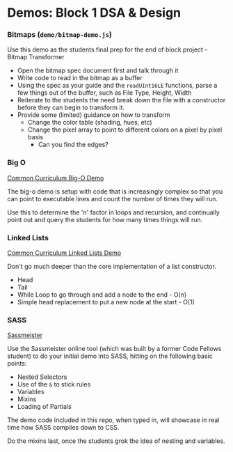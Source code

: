 # Demos: Block 1 DSA & Design

### Bitmaps  (`demo/bitmap-demo.js`)
Use this demo as the students final prep for the end of block project - Bitmap Transformer

  * Open the bitmap spec document first and talk through it
  * Write code to read in the bitmap as a buffer
  * Using the spec as your guide and the `readUInt16LE` functions, parse a few things out of the buffer, such as File Type, Height, Width
  * Reiterate to the students the need break down the file with a constructor before they can begin to transform it.
  * Provide some (limited) guidance on how to transform
    * Change the color table (shading, hues, etc)
    * Change the pixel array to point to different colors on a pixel by pixel basis
      * Can you find the edges?
      
### Big O

[Common Curriculum Big-O Demo](https://github.com/codefellows/common_curriculum/tree/master/data_structures_and_algorithms/Code_401/class-05/demos/big-o/demo)

The big-o demo is setup with code that is increasingly complex so that you can point to executable lines and count the number of times they will run.

Use this to determine the 'n' factor in loops and recursion, and continually point out and query the students for how many times things will run.

### Linked Lists

[Common Curriculum Linked Lists Demo](https://github.com/codefellows/common_curriculum/tree/master/data_structures_and_algorithms/Code_401/class-05/demos/linked-lists/javascript)

Don't go much deeper than the core implementation of a list constructor.

* Head
* Tail
* While Loop to go through and add a node to the end - O(n)
* Simple head replacement to put a new node at the start - O(1)

### SASS
[Sassmeister](http://www.sassmeister.com)

Use the Sassmeister online tool (which was built by a former Code Fellows student) to do your initial demo into SASS, hitting on the following basic points:

* Nested Selectors
* Use of the `&` to stick rules
* Variables
* Mixins
* Loading of Partials

The demo code included in this repo, when typed in, will showcase in real time how SASS compiles down to CSS.

Do the mixins last, once the students grok the idea of nesting and variables.
